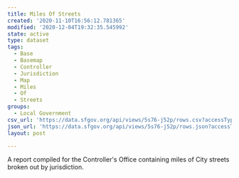 ```yaml
---
title: Miles Of Streets
created: '2020-11-10T16:56:12.781365'
modified: '2020-12-04T19:32:35.545992'
state: active
type: dataset
tags:
  - Base
  - Basemap
  - Controller
  - Jurisdiction
  - Map
  - Miles
  - Of
  - Streets
groups:
  - Local Government
csv_url: 'https://data.sfgov.org/api/views/5s76-j52p/rows.csv?accessType=DOWNLOAD'
json_url: 'https://data.sfgov.org/api/views/5s76-j52p/rows.json?accessType=DOWNLOAD'
layout: post

---
```

A report compiled for the Controller's Office containing miles of City streets broken out by jurisdiction.
